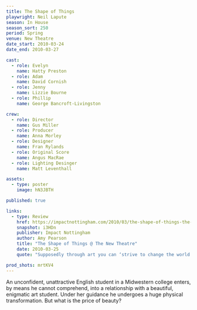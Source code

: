 ```yaml
---
title: The Shape of Things
playwright: Neil Lapute
season: In House
season_sort: 250
period: Spring
venue: New Theatre
date_start: 2010-03-24
date_end: 2010-03-27

cast:
  - role: Evelyn
    name: Hatty Preston
  - role: Adam
    name: David Cornish
  - role: Jenny
    name: Lizzie Bourne
  - role: Phillip
    name: George Bancroft-Livingston

crew:
  - role: Director
    name: Gus Miller
  - role: Producer
    name: Anna Morley
  - role: Designer
    name: Fran Rylands
  - role: Original Score
    name: Angus MacRae
  - role: Lighting Desinger
    name: Matt Leventhall

assets:
  - type: poster
    image: hN3JBTH

published: true

links:
  - type: Review
    href: https://impactnottingham.com/2010/03/the-shape-of-things-the-new-theatre/
    snapshot: i3HDn
    publisher: Impact Nottingham
    author: Amy Pearson
    title: "The Shape of Things @ The New Theatre"
    date: 2010-03-25
    quote: "Supposedly through art you can ‘strive to change the world’, and perhaps this play as an artwork strives to change how we judge appearances, and to look at the power of comestic surgery. This play might just change your world, but you’d have to go and see it first."

prod_shots: mrtKV4
---
```


An unconfident, unattractive English student in a Midwestern college enters, by means he cannot comprehend, into a relationship with a beautiful, enigmatic art student. Under her guidance he undergoes a huge physical transformation. But what is the price of beauty?
